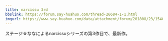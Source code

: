 ```yaml
---
title: narcissu 3rd
bbslink: https://forum.say-huahuo.com/thread-26684-1-1.html
imgurl: https://www.say-huahuo.com/data/attachment/forum/201808/23/154012esazx8qng9m9swom.png
---
```


ステージ☆ななによるnarcissuシリーズの第3作目で、最新作。<!--more-->
